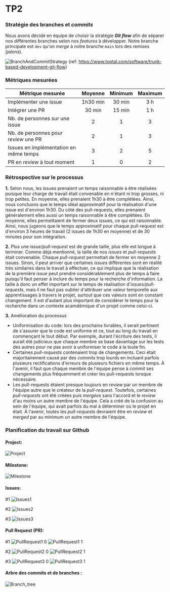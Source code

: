 # TP2

### Stratégie des branches et _commits_ 
Nous avons décidé en équipe de choisir la stratégie **_Git flow_** afin de séparer nos différentes branches selon nos _features_ à développer. Notre branche principale est ``dev`` qu'on _merge_ à notre branche ``main`` lors des remises (_jalons_).

![BranchAndCommitStrategy](https://uploads.toptal.io/blog/image/129305/toptal-blog-image-1551794424851-b3d5928bc33edfc954ef460062e5cbcc.png)
(ref: https://www.toptal.com/software/trunk-based-development-git-flow)

### Métriques mesurées
| Métrique mesurée                       | Moyenne | Minimum | Maximum |
| -------------------------------------- |:-------:|:-------:|:-------:|
| Implémenter une issue                  | 1h30 min | 30 min   | 3 h      |
| Intégrer une PR                        | 30 min   | 15 min   | 1 h      |
| Nb. de personnes sur une issue         | 2       | 1       | 3       |
| Nb. de personnes pour _review_ une PR  | 2       | 1       | 3       |
| Issues en implémentation en même temps | 3       | 2       | 5       |
| PR en _review_ à tout moment           | 1       | 0       | 2       |


### Rétrospective sur le processus

**1.** Selon nous, les issues prenaient un temps raisonnable à être réalisées puisque leur charge de travail était convenable en n'étant ni trop grosses, ni trop petites. En moyenne, elles prenaient 1h30 à être complétées. Ainsi, nous concluons que le temps idéal approximatif pour la réalisation d'une issue est d'environ 1h30. Du côté des pull-requests, elles prenaient généralement elles aussi un temps raisonnable à être complétées. En moyenne, elles permettaient de fermer deux issues, ce qui est raisonnable. Ainsi, nous jugeons que le temps approximatif pour chaque pull-request est d'environ 3 heures de travail (2 issues de 1h30 en moyenne) et de 30 minutes pour son intégration.

**2.** Plus une _issue/pull-request_ est de grande taille, plus elle est longue à terminer. Comme déjà mentionné, la taille de nos _issues_ et _pull-requests_ était convenable. Chaque _pull-request_ permettait de fermer en moyenne 2 issues. Sinon, il peut arriver que certaines _issues_ différentes sont en réalité très similaires dans le travail à effectuer, ce qui implique que la réalisation de la première _issue_ peut prendre considérablement plus de temps à faire puisqu'il faut penser à inclure du temps pour la recherche d'information. La taille à donc un effet important sur le temps de réalisation d'_issues/pull-requests_, mais il ne faut pas oublier d'attribuer une valeur temporelle aux apprentissages à travers le projet, surtout que ces valeurs sont en constant changement. Il est d'autant plus important de considérer le temps pour la recherche dans un contexte acamdémique d'un projet comme celui-ci.

**3.** Amélioration du processus
- Uniformisation du code: lors des prochains livrables, il serait pertinent de s'assurer que le code est uniforme et ce, tout au long du travail en commençant le tout début. Par exemple, durant l'écriture des tests, il aurait été judicieux que chaque membre se base davantage sur les tests des autres pour ne pas avoir à uniformiser le code à la toute fin.
- Certaines _pull-requests_ contenaient trop de changements. Ceci était majoritairement causé par des _commits_ trop lourds en incluant parfois plusieurs rectifications d'erreurs de plusieurs fichiers en même temps. À l'avenir, il faut que chaque membre de l'équipe pense à _commit_ ses changements plus fréquemment et créer les pull-requests lorsque nécessaire.
- Les pull-requests étaient presque toujours en _review_ par un membre de l'équipe autre que le créateur de la _pull-request_. Toutefois, certaines _pull-requests_ ont été créées puis _mergées_ sans l'accord et le _review_ d'au moins un autre membre de l'équipe. Cela a créé de la confusion au sein de l'équipe, qui avait parfois du mal à déterminer où le projet en était. À l'avenir, toutes les _pull-requests_ devraient être en _review_ et _merged_ par au minimum un autre membre de l'équipe.

### Planification du travail sur Github

#### Project:
![Project](https://user-images.githubusercontent.com/73801331/156835979-b0ed4660-0f92-478b-9faf-81b78f44e8b9.PNG)

#### Milestone:
![Milestone](https://user-images.githubusercontent.com/73801331/156836003-fc464524-8903-4dce-9b89-e42412be22ce.PNG)

#### Issues:
#1
![Issues1](https://user-images.githubusercontent.com/73801331/156836041-e8d886cb-97bb-4163-9e7b-589136098826.PNG)

#2
![Issues2](https://user-images.githubusercontent.com/73801331/157116603-d948c602-3ba3-4865-a651-0ca8b56f3605.PNG)

#3
![Issues3](https://user-images.githubusercontent.com/73801331/156836093-2aa4c538-523a-402b-b3db-0d87aef8aa28.PNG)

#### Pull Request (PR):
#1
![PullRequest1 0](https://user-images.githubusercontent.com/73801331/156836138-a112ddf3-48fd-4eeb-b51b-244c5f3a53bd.PNG)
![PullRequest1 1](https://user-images.githubusercontent.com/73801331/156836155-a9e9de47-f604-44be-ba9e-dd2f74e4e7ce.PNG)

#2
![PullRequest2 0](https://user-images.githubusercontent.com/73801331/156836172-6661e7bc-4326-404c-ba14-9cfb23e657ca.PNG)
![PullRequest2 1](https://user-images.githubusercontent.com/73801331/156836173-68175a1c-da94-4213-927d-0049fa4a995c.PNG)

#3
![PullRequest3 0](https://user-images.githubusercontent.com/73801331/156836208-0bede0ec-e757-4675-9d6d-4783ffa8d90d.PNG)
![PullRequest3 1](https://user-images.githubusercontent.com/73801331/156836211-c6ef1d45-0f4b-41b0-98d5-441d8bf666d4.PNG)

#### Arbre des commits et de branches :
![Branch_tree](https://user-images.githubusercontent.com/73801331/156836283-bc0a3d3e-1881-4de7-afe1-d4a061363845.png)

